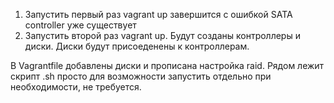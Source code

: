 
1. Запустить первый раз vagrant up завершится с ошибкой SATA controller уже существует
2. Запустить второй раз vagrant up. Будут созданы контроллеры и диски. Диски будут присоеденены к контроллерам.


В Vagrantfile добавлены диски и прописана настройка raid.
Рядом лежит скрипт .sh просто для возможности запустить отдельно при необходимости, не требуется.

